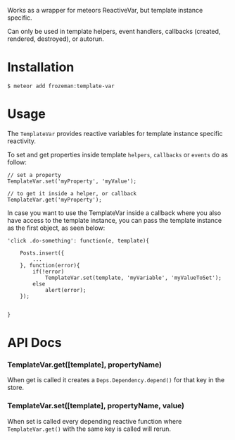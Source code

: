 Works as a wrapper for meteors ReactiveVar, but template instance specific.

Can only be used in template helpers, event handlers, callbacks (created, rendered, destroyed), or autorun.


Installation
============

    $ meteor add frozeman:template-var

Usage
=====

The `TemplateVar` provides reactive variables for template instance specific reactivity.

To set and get properties inside template `helpers`, `callbacks` or `events` do as follow:

    // set a property
    TemplateVar.set('myProperty', 'myValue');

    // to get it inside a helper, or callback
    TemplateVar.get('myProperty');

In case you want to use the TemplateVar inside a callback where you also have access to the template instance, you can pass the template instance as the first object, as seen below:

	'click .do-something': function(e, template){

		Posts.insert({
			...
		}, function(error){
			if(!error)
				TemplateVar.set(template, 'myVariable', 'myValueToSet');
			else
				alert(error);
		});


	}


API Docs
========

### TemplateVar.get([template], propertyName)

When get is called it creates a `Deps.Dependency.depend()` for that key in the store.


### TemplateVar.set([template], propertyName, value)

When set is called every depending reactive function where `TemplateVar.get()` with the same key is called will rerun.
